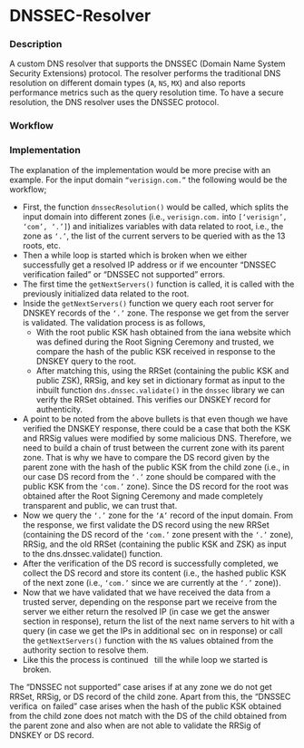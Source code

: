 # DNSSEC-Resolver

### Description
A custom DNS resolver that supports the DNSSEC (Domain Name System Security Extensions) protocol. The resolver performs the traditional DNS resolution on different domain types (`A`, `NS`, `MX`) and also reports performance metrics such as the query resolution time. To have a secure resolution, the DNS resolver uses the DNSSEC protocol.

### Workflow


### Implementation
The explanation of the implementation would be more precise with an example. For the input domain
`“verisign.com.”` the following would be the workflow;

- First, the function `dnssecResolution()` would be called, which splits the input domain into different
zones (i.e., `verisign.com.` into `[‘verisign’, ‘com’, ‘.’]`) and initializes variables with data related to root,
i.e., the zone as `‘.’`, the list of the current servers to be queried with as the 13 roots, etc.
- Then a while loop is started which is broken when we either successfully get a resolved IP address
or if we encounter “DNSSEC verification failed” or “DNSSEC not supported” errors.
- The first time the `getNextServers()` function is called, it is called with the previously initialized data
related to the root.
- Inside the `getNextServers()` function we query each root server for DNSKEY records of the `‘.’` zone.
The response we get from the server is validated. The validation process is as follows,
  - With the root public KSK hash obtained from the iana website which was defined during the
Root Signing Ceremony and trusted, we compare the hash of the public KSK received in response to the DNSKEY query to the root.
  - After matching this, using the RRSet (containing the public KSK and public ZSK), RRSig, and key set in
dictionary format as input to the inbuilt function `dns.dnssec.validate()` in the `dnssec` library we can
verify the RRSet obtained. This verifies our DNSKEY record for authenticity.
- A point to be noted from the above bullets is that even though we have verified the DNSKEY response,
there could be a case that both the KSK and RRSig values were modified by some malicious DNS.
Therefore, we need to build a chain of trust between the current zone with its parent zone. That is why
we have to compare the DS record given by the parent zone with the hash of the public KSK from the
child zone (i.e., in our case DS record from the `‘.’` zone should be compared with the public KSK from the
`‘com.’` zone). Since the DS record for the root was obtained after the Root Signing Ceremony and made
completely transparent and public, we can trust that.
- Now we query the `‘.’` zone for the `‘A’` record of the input domain. From the response, we first validate the
DS record using the new RRSet (containing the DS record of the `‘com.’` zone present with the `‘.’` zone),
RRSig, and the old RRSet (containing the public KSK and ZSK) as input to the dns.dnssec.validate()
function.
- After the verification of the DS record is successfully completed, we collect the DS record and store its
content (i.e., the hashed public KSK of the next zone (i.e., `‘com.’` since we are currently at the `‘.’` zone)).
- Now that we have validated that we have received the data from a trusted server, depending on the
response part we receive from the server we either return the resolved IP (in case we get the answer
section in response), return the list of the next name servers to hit with a query (in case we get the IPs in
additional sec on in response) or call the `getNextServers()` function with the `NS` values obtained from
the authority section to resolve them.
- Like this the process is continued  till the while loop we started is broken.

The “DNSSEC not supported” case arises if at any zone we do not get RRSet, RRSig, or DS record of the child
zone. Apart from this, the “DNSSEC verifica on failed” case arises when the hash of the public KSK obtained
from the child zone does not match with the DS of the child obtained from the parent zone and also when
are not able to validate the RRSig of DNSKEY or DS record.
